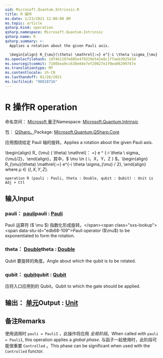 ```yaml
---
uid: Microsoft.Quantum.Intrinsic.R
title: R 操作
ms.date: 1/23/2021 12:00:00 AM
ms.topic: article
qsharp.kind: operation
qsharp.namespace: Microsoft.Quantum.Intrinsic
qsharp.name: R
qsharp.summary: >-
  Applies a rotation about the given Pauli axis.

  \begin{align} R_{\mu}(\theta) \mathrel{:=} e^{-i \theta \sigma_{\mu} / 2}, \end{align} where $\mu \in \{I, X, Y, Z\}$.
ms.openlocfilehash: 1df4b1197e885e479339e542e8c1ffaeb392543d
ms.sourcegitcommit: 71605ea9cc630e84e7ef29027e1f0ea06299747e
ms.translationtype: MT
ms.contentlocale: zh-CN
ms.lasthandoff: 01/26/2021
ms.locfileid: "98818716"
---
```

# <a name="r-operation"></a><span data-ttu-id="edb68-102">R 操作</span><span class="sxs-lookup"><span data-stu-id="edb68-102">R operation</span></span>

<span data-ttu-id="edb68-103">命名空间： [Microsoft 量子](xref:Microsoft.Quantum.Intrinsic)</span><span class="sxs-lookup"><span data-stu-id="edb68-103">Namespace: [Microsoft.Quantum.Intrinsic](xref:Microsoft.Quantum.Intrinsic)</span></span>

<span data-ttu-id="edb68-104">包： [QSharp。](https://nuget.org/packages/Microsoft.Quantum.QSharp.Core)</span><span class="sxs-lookup"><span data-stu-id="edb68-104">Package: [Microsoft.Quantum.QSharp.Core](https://nuget.org/packages/Microsoft.Quantum.QSharp.Core)</span></span>


<span data-ttu-id="edb68-105">应用围绕给定 Pauli 轴的旋转。</span><span class="sxs-lookup"><span data-stu-id="edb68-105">Applies a rotation about the given Pauli axis.</span></span>

<span data-ttu-id="edb68-106">\begin{align} R_ {\mu} ( \theta) \mathrel{： =} e ^ {-i \theta \ sigma_ {\mu}/2}，\end{align}，其中，$ \mu \in \{ i，X，Y，Z \} $。</span><span class="sxs-lookup"><span data-stu-id="edb68-106">\begin{align} R_{\mu}(\theta) \mathrel{:=} e^{-i \theta \sigma_{\mu} / 2}, \end{align} where $\mu \in \{I, X, Y, Z\}$.</span></span>

```qsharp
operation R (pauli : Pauli, theta : Double, qubit : Qubit) : Unit is Adj + Ctl
```


## <a name="input"></a><span data-ttu-id="edb68-107">输入</span><span class="sxs-lookup"><span data-stu-id="edb68-107">Input</span></span>

### <a name="pauli--pauli"></a><span data-ttu-id="edb68-108">pauli： [pauli](xref:microsoft.quantum.lang-ref.pauli)</span><span class="sxs-lookup"><span data-stu-id="edb68-108">pauli : [Pauli](xref:microsoft.quantum.lang-ref.pauli)</span></span>

<span data-ttu-id="edb68-109">Pauli 运算符 ($ \mu $) 指数化形成旋转。</span><span class="sxs-lookup"><span data-stu-id="edb68-109">Pauli operator ($\mu$) to be exponentiated to form the rotation.</span></span>


### <a name="theta--double"></a><span data-ttu-id="edb68-110">theta： [Double](xref:microsoft.quantum.lang-ref.double)</span><span class="sxs-lookup"><span data-stu-id="edb68-110">theta : [Double](xref:microsoft.quantum.lang-ref.double)</span></span>

<span data-ttu-id="edb68-111">Qubit 要旋转的角度。</span><span class="sxs-lookup"><span data-stu-id="edb68-111">Angle about which the qubit is to be rotated.</span></span>


### <a name="qubit--qubit"></a><span data-ttu-id="edb68-112">qubit： [qubit](xref:microsoft.quantum.lang-ref.qubit)</span><span class="sxs-lookup"><span data-stu-id="edb68-112">qubit : [Qubit](xref:microsoft.quantum.lang-ref.qubit)</span></span>

<span data-ttu-id="edb68-113">应将入口应用到的 Qubit。</span><span class="sxs-lookup"><span data-stu-id="edb68-113">Qubit to which the gate should be applied.</span></span>



## <a name="output--unit"></a><span data-ttu-id="edb68-114">输出： [单元](xref:microsoft.quantum.lang-ref.unit)</span><span class="sxs-lookup"><span data-stu-id="edb68-114">Output : [Unit](xref:microsoft.quantum.lang-ref.unit)</span></span>



## <a name="remarks"></a><span data-ttu-id="edb68-115">备注</span><span class="sxs-lookup"><span data-stu-id="edb68-115">Remarks</span></span>

<span data-ttu-id="edb68-116">使用调用时 `pauli = PauliI` ，此操作将应用 *全局阶段*。</span><span class="sxs-lookup"><span data-stu-id="edb68-116">When called with `pauli = PauliI`, this operation applies a *global phase*.</span></span> <span data-ttu-id="edb68-117">与函子一起使用时，此阶段可能很重要 `Controlled` 。</span><span class="sxs-lookup"><span data-stu-id="edb68-117">This phase can be significant when used with the `Controlled` functor.</span></span>